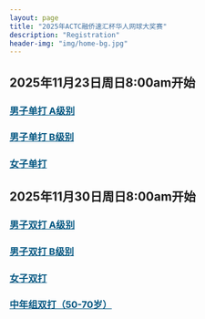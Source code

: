 ```yaml
---
layout: page
title: "2025年ACTC融侨速汇杯华人网球大奖赛"
description: "Registration"
header-img: "img/home-bg.jpg"
---
```


## 2025年11月23日周日8:00am开始
<h3> <a href="https://www.classhub.com.au/secure/registration?providerAlias=actc&classId=EEE05A81-165B-49DB-9D60-6FBA2B66B093" target="_blank" style="color:#005580">男子单打 A级别</a></h3>
<h3> <a href="https://www.classhub.com.au/secure/registration?providerAlias=actc&classId=7700AF6A-C9A0-40C0-A3F5-2CA9B2AB70EF" target="_blank" style="color:#005580">男子单打 B级别</a></h3>
<h3> <a href="https://www.classhub.com.au/secure/registration?providerAlias=actc&classId=AB571909-B564-459D-8DE7-C676BF6E30FA" target="_blank" style="color:#005580">女子单打</a></h3>

## 2025年11月30日周日8:00am开始
<h3> <a href="https://www.classhub.com.au/secure/registration?providerAlias=actc&classId=D38DD7E0-65D4-49AB-AD99-811190F71133" target="_blank" style="color:#005580">男子双打 A级别</a></h3>
<h3> <a href="https://www.classhub.com.au/secure/registration?providerAlias=actc&classId=8EA27ADC-DE8B-4635-9D35-D32553159DE3" target="_blank" style="color:#005580">男子双打 B级别</a></h3>
<h3> <a href="https://www.classhub.com.au/secure/registration?providerAlias=actc&classId=A4B75705-CBD2-4114-BCDC-44E5E18BB748" target="_blank" style="color:#005580">女子双打</a></h3>
<h3> <a href="https://www.classhub.com.au/secure/registration?providerAlias=actc&classId=15A7E3AF-7F11-4F57-9BC8-AF88CCE97F20" target="_blank" style="color:#005580">中年组双打（50-70岁）</a></h3>
